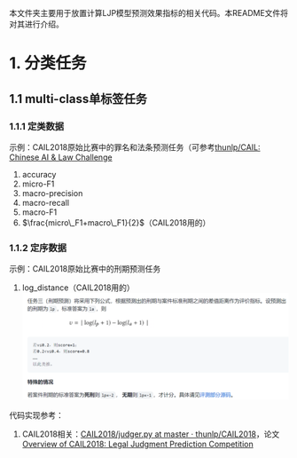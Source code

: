 本文件夹主要用于放置计算LJP模型预测效果指标的相关代码。本README文件将对其进行介绍。

# 1. 分类任务
## 1.1 multi-class单标签任务
### 1.1.1 定类数据
示例：CAIL2018原始比赛中的罪名和法条预测任务（可参考[thunlp/CAIL: Chinese AI & Law Challenge](https://github.com/thunlp/CAIL)
1. accuracy
2. micro-F1
3. macro-precision
4. macro-recall
2. macro-F1
3. $\frac{micro\_F1+macro\_F1}{2}$（CAIL2018用的）
### 1.1.2 定序数据
示例：CAIL2018原始比赛中的刑期预测任务
1. log_distance（CAIL2018用的）
![pic1](../../pics/cail2018imprisionmetric.png)

代码实现参考：
1. CAIL2018相关：[CAIL2018/judger.py at master · thunlp/CAIL2018](https://github.com/thunlp/CAIL2018/blob/master/judger/judger.py)，论文[Overview of CAIL2018: Legal Judgment Prediction Competition](https://arxiv.org/abs/1810.05851)